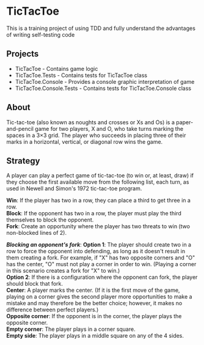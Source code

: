 # TicTacToe
This is a training project of using TDD and fully understand the advantages of writing self-testing code

## Projects
 - TicTacToe - Contains  game logic
 - TicTacToe.Tests - Contains tests for TicTacToe class
 - TicTacToe.Console - Provides a console graphic interpretation of game
 - TicTacToe.Console.Tests - Contains tests for TicTacToe.Console class 

## About
Tic-tac-toe (also known as noughts and crosses or Xs and Os) is a paper-and-pencil game for two players, X and O, who take turns marking the spaces in a 3×3 grid. The player who succeeds in placing three of their marks in a horizontal, vertical, or diagonal row wins the game.

## Strategy
A player can play a perfect game of tic-tac-toe (to win or, at least, draw) if they choose the first available move from the following list, each turn, as used in Newell and Simon's 1972 tic-tac-toe program.

__Win__: If the player has two in a row, they can place a third to get three in a row.  
__Block__: If the opponent has two in a row, the player must play the third themselves to block the opponent.  
__Fork__: Create an opportunity where the player has two threats to win (two non-blocked lines of 2).

__*Blocking an opponent's fork*__:
__Option 1__: The player should create two in a row to force the opponent into defending, as long as it doesn't result in them creating a fork. For example, if "X" has two opposite corners and "O" has the center, "O" must not play a corner in order to win. (Playing a corner in this scenario creates a fork for "X" to win.)  
__Option 2__: If there is a configuration where the opponent can fork, the player should block that fork.  
__Center__: A player marks the center. (If it is the first move of the game, playing on a corner gives the second player more opportunities to make a mistake and may therefore be the better choice; however, it makes no difference between perfect players.)  
__Opposite corner__: If the opponent is in the corner, the player plays the opposite corner.  
__Empty corner__: The player plays in a corner square.  
__Empty side__: The player plays in a middle square on any of the 4 sides.  